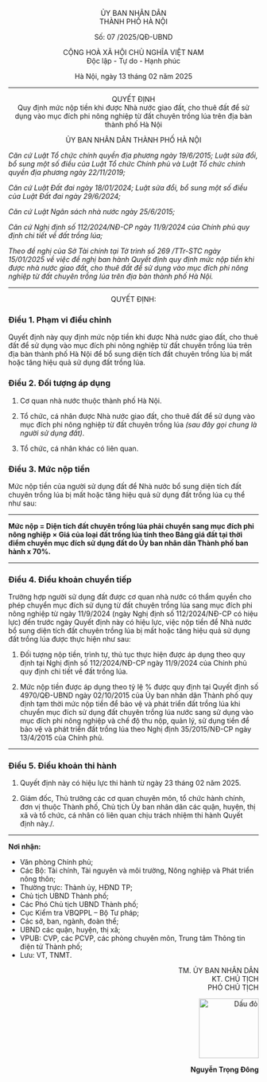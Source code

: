 <div align="center">

ỦY BAN NHÂN DÂN  
THÀNH PHỐ HÀ NỘI  

Số: 07 /2025/QĐ-UBND  

</div>

<div align="center">

CỘNG HOÀ XÃ HỘI CHỦ NGHĨA VIỆT NAM   
Độc lập - Tự do - Hạnh phúc  

Hà Nội, ngày 13 tháng 02 năm 2025  

</div>

---

<div align="center">

QUYẾT ĐỊNH  
Quy định mức nộp tiền khi được Nhà nước giao đất, cho thuê đất để sử dụng vào mục đích phi nông nghiệp từ đất chuyên trồng lúa trên địa bàn thành phố Hà Nội  

</div>

<div align="center">

ỦY BAN NHÂN DÂN THÀNH PHỐ HÀ NỘI

</div>

_Căn cứ Luật Tổ chức chính quyền địa phương ngày 19/6/2015; Luật sửa đổi, bổ sung một số điều của Luật Tổ chức Chính phủ và Luật Tổ chức chính quyền địa phương ngày 22/11/2019;_

_Căn cứ Luật Đất đai ngày 18/01/2024; Luật sửa đổi, bổ sung một số điều của Luật Đất đai ngày 29/6/2024;_

_Căn cứ Luật Ngân sách nhà nước ngày 25/6/2015;_

_Căn cứ Nghị định số 112/2024/NĐ-CP ngày 11/9/2024 của Chính phủ quy định chi tiết về đất trồng lúa;_

_Theo đề nghị của Sở Tài chính tại Tờ trình số 269 /TTr-STC ngày 15/01/2025 về việc đề nghị ban hành Quyết định quy định mức nộp tiền khi được nhà nước giao đất, cho thuê đất để sử dụng vào mục đích phi nông nghiệp từ đất chuyên trồng lúa trên địa bàn thành phố Hà Nội._

---

<div align="center">

QUYẾT ĐỊNH:

</div>

### Điều 1. Phạm vi điều chỉnh

Quyết định này quy định mức nộp tiền khi được Nhà nước giao đất, cho thuê đất để sử dụng vào mục đích phi nông nghiệp từ đất chuyên trồng lúa trên địa bàn thành phố Hà Nội để bổ sung diện tích đất chuyên trồng lúa bị mất hoặc tăng hiệu quả sử dụng đất trồng lúa.

### Điều 2. Đối tượng áp dụng

1. Cơ quan nhà nước thuộc thành phố Hà Nội.

2. Tổ chức, cá nhân được Nhà nước giao đất, cho thuê đất để sử dụng vào mục đích phi nông nghiệp từ đất chuyên trồng lúa _(sau đây gọi chung là người sử dụng đất)_.

3. Tổ chức, cá nhân khác có liên quan.

### Điều 3. Mức nộp tiền

Mức nộp tiền của người sử dụng đất để Nhà nước bổ sung diện tích đất chuyên trồng lúa bị mất hoặc tăng hiệu quả sử dụng đất trồng lúa cụ thể như sau:

---

**Mức nộp = Diện tích đất chuyên trồng lúa phải chuyển sang mục đích phi nông nghiệp × Giá của loại đất trồng lúa tính theo Bảng giá đất tại thời điểm chuyển mục đích sử dụng đất do Ủy ban nhân dân Thành phố ban hành x 70%.**

---

### Điều 4. Điều khoản chuyển tiếp

Trường hợp người sử dụng đất được cơ quan nhà nước có thẩm quyền cho phép chuyển mục đích sử dụng từ đất chuyên trồng lúa sang mục đích phi nông nghiệp từ ngày 11/9/2024 (ngày Nghị định số 112/2024/NĐ-CP có hiệu lực) đến trước ngày Quyết định này có hiệu lực, việc nộp tiền để Nhà nước bổ sung diện tích đất chuyên trồng lúa bị mất hoặc tăng hiệu quả sử dụng đất trồng lúa được thực hiện như sau:

1. Đối tượng nộp tiền, trình tự, thủ tục thực hiện được áp dụng theo quy định tại Nghị định số 112/2024/NĐ-CP ngày 11/9/2024 của Chính phủ quy định chi tiết về đất trồng lúa.

2. Mức nộp tiền được áp dụng theo tỷ lệ % được quy định tại Quyết định số 4970/QĐ-UBND ngày 02/10/2015 của Ủy ban nhân dân Thành phố quy định tạm thời mức nộp tiền để bảo vệ và phát triển đất trồng lúa khi chuyển mục đích sử dụng đất chuyên trồng lúa nước sang sử dụng vào mục đích phi nông nghiệp và chế độ thu nộp, quản lý, sử dụng tiền để bảo vệ và phát triển đất trồng lúa theo Nghị định 35/2015/NĐ-CP ngày 13/4/2015 của Chính phủ.

---

### Điều 5. Điều khoản thi hành

1. Quyết định này có hiệu lực thi hành từ ngày 23 tháng 02 năm 2025.

2. Giám đốc, Thủ trưởng các cơ quan chuyên môn, tổ chức hành chính, đơn vị thuộc Thành phố, Chủ tịch Ủy ban nhân dân các quận, huyện, thị xã và tổ chức, cá nhân có liên quan chịu trách nhiệm thi hành Quyết định này./.

---

**Nơi nhận:**  
- Văn phòng Chính phủ;  
- Các Bộ: Tài chính, Tài nguyên và môi trường, Nông nghiệp và Phát triển nông thôn;  
- Thường trực: Thành ủy, HĐND TP;  
- Chủ tịch UBND Thành phố;  
- Các Phó Chủ tịch UBND Thành phố;  
- Cục Kiểm tra VBQPPL – Bộ Tư pháp;  
- Các sở, ban, ngành, đoàn thể;  
- UBND các quận, huyện, thị xã;  
- VPUB: CVP, các PCVP, các phòng chuyên môn, Trung tâm Thông tin điện tử Thành phố;  
- Lưu: VT, TNMT.

<div align="right">

TM. ỦY BAN NHÂN DÂN  
KT. CHỦ TỊCH  
PHÓ CHỦ TỊCH

<img src="https://i.imgur.com/UrBW28d.png" alt="Dấu đỏ" width="120"/>

**Nguyễn Trọng Đông**

</div>
